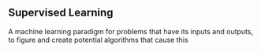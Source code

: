 ## Supervised Learning

A machine learning paradigm for problems that have its inputs and outputs, to figure and create potential algorithms that cause this
